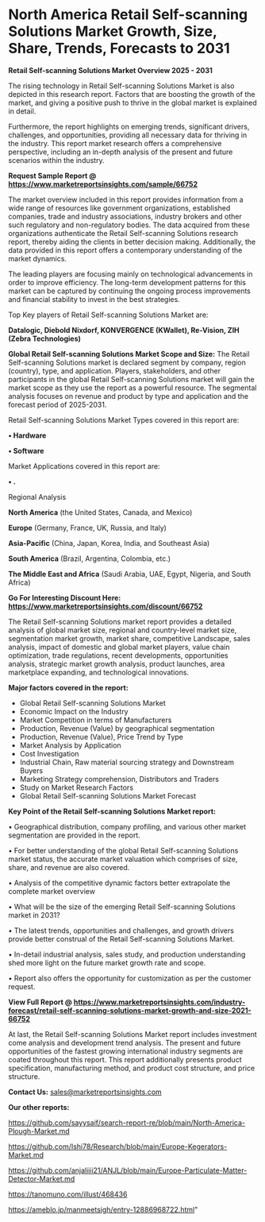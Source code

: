 # North America Retail Self-scanning Solutions Market Growth, Size, Share, Trends, Forecasts to 2031

<Strong> Retail Self-scanning Solutions Market Overview 2025 - 2031</strong>

The rising technology in Retail Self-scanning Solutions Market is also depicted in this research report. Factors that are boosting the growth of the market, and giving a positive push to thrive in the global market is explained in detail.

Furthermore, the report highlights on emerging trends, significant drivers, challenges, and opportunities, providing all necessary data for thriving in the industry. This report market research offers a comprehensive perspective, including an in-depth analysis of the present and future scenarios within the industry.

<strong>Request Sample Report @ <a href=https://www.marketreportsinsights.com/sample/66752>https://www.marketreportsinsights.com/sample/66752</a></strong>

The market overview included in this report provides information from a wide range of resources like government organizations, established companies, trade and industry associations, industry brokers and other such regulatory and non-regulatory bodies. The data acquired from these organizations authenticate the Retail Self-scanning Solutions research report, thereby aiding the clients in better decision making. Additionally, the data provided in this report offers a contemporary understanding of the market dynamics.

The leading players are focusing mainly on technological advancements in order to improve efficiency. The long-term development patterns for this market can be captured by continuing the ongoing process improvements and financial stability to invest in the best strategies.

Top Key players of Retail Self-scanning Solutions Market are:

<strong>Datalogic, Diebold Nixdorf, KONVERGENCE (KWallet), Re-Vision, ZIH (Zebra Technologies)</strong>

<strong><b>Global Retail Self-scanning Solutions Market Scope and Size:</b></strong>
The Retail Self-scanning Solutions market is declared segment by company, region (country), type, and application. Players, stakeholders, and other participants in the global Retail Self-scanning Solutions market will gain the market scope as they use the report as a powerful resource. The segmental analysis focuses on revenue and product by type and application and the forecast period of 2025-2031.

Retail Self-scanning Solutions Market Types covered in this report are:

<strong>• Hardware

• Software</strong>

Market Applications covered in this report are:

<strong>• .</strong> 

Regional Analysis

<strong>North America</strong> (the United States, Canada, and Mexico)

<strong>Europe</strong> (Germany, France, UK, Russia, and Italy)

<strong>Asia-Pacific</strong> (China, Japan, Korea, India, and Southeast Asia)

<strong>South America</strong> (Brazil, Argentina, Colombia, etc.)

<strong>The Middle East and Africa</strong> (Saudi Arabia, UAE, Egypt, Nigeria, and South Africa)

<strong>Go For Interesting Discount Here: <a href=https://www.marketreportsinsights.com/discount/66752>https://www.marketreportsinsights.com/discount/66752</a></strong>

The Retail Self-scanning Solutions market report provides a detailed analysis of global market size, regional and country-level market size, segmentation market growth, market share, competitive Landscape, sales analysis, impact of domestic and global market players, value chain optimization, trade regulations, recent developments, opportunities analysis, strategic market growth analysis, product launches, area marketplace expanding, and technological innovations.

<strong><b>Major factors covered in the report:</b></strong>
<ul>
  <li>Global Retail Self-scanning Solutions Market </li>
  <li>Economic Impact on the Industry</li>
  <li>Market Competition in terms of Manufacturers</li>
  <li>Production, Revenue (Value) by geographical segmentation</li>
  <li>Production, Revenue (Value), Price Trend by Type</li>
  <li>Market Analysis by Application</li>
  <li>Cost Investigation</li>
  <li>Industrial Chain, Raw material sourcing strategy and Downstream Buyers</li>
  <li>Marketing Strategy comprehension, Distributors and Traders</li>
  <li>Study on Market Research Factors</li>
  <li>Global Retail Self-scanning Solutions Market Forecast</li>
</ul>

<strong><b>Key Point of the Retail Self-scanning Solutions Market report:</b></strong>

• Geographical distribution, company profiling, and various other market segmentation are provided in the report.

• For better understanding of the global Retail Self-scanning Solutions market status, the accurate market valuation which comprises of size, share, and revenue are also covered.

• Analysis of the competitive dynamic factors better extrapolate the complete market overview

• What will be the size of the emerging Retail Self-scanning Solutions market in 2031?

• The latest trends, opportunities and challenges, and growth drivers provide better construal of the Retail Self-scanning Solutions Market.

• In-detail industrial analysis, sales study, and production understanding shed more light on the future market growth rate and scope.

• Report also offers the opportunity for customization as per the customer request.

<strong><b>View Full Report @ <a href=https://www.marketreportsinsights.com/industry-forecast/retail-self-scanning-solutions-market-growth-and-size-2021-66752>https://www.marketreportsinsights.com/industry-forecast/retail-self-scanning-solutions-market-growth-and-size-2021-66752</a></b></strong>


At last, the Retail Self-scanning Solutions Market report includes investment come analysis and development trend analysis. The present and future opportunities of the fastest growing international industry segments are coated throughout this report. This report additionally presents product specification, manufacturing method, and product cost structure, and price structure.

<strong>Contact Us:</strong>
sales@marketreportsinsights.com

<strong>Our other reports:</strong>

<a href=https://github.com/sayysaif/search-report-re/blob/main/North-America-Plough-Market.md>https://github.com/sayysaif/search-report-re/blob/main/North-America-Plough-Market.md</a>

<a href=https://github.com/Ishi78/Research/blob/main/Europe-Kegerators-Market.md>https://github.com/Ishi78/Research/blob/main/Europe-Kegerators-Market.md</a>

<a href=https://github.com/anjaliiii21/ANJL/blob/main/Europe-Particulate-Matter-Detector-Market.md>https://github.com/anjaliiii21/ANJL/blob/main/Europe-Particulate-Matter-Detector-Market.md</a>

<a href=https://tanomuno.com/illust/468436>https://tanomuno.com/illust/468436</a>

<a href=https://ameblo.jp/manmeetsigh/entry-12886968722.html>https://ameblo.jp/manmeetsigh/entry-12886968722.html</a>"
